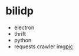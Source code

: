# bilidp
+ electron
+ thrift
+ python
+ requests crawler
img[pic](https://github.com/regnore/bilidp/blob/master/img.png?raw=true)
